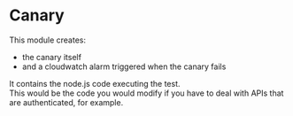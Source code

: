 # Canary 
This module creates:  
* the canary itself
* and a cloudwatch alarm triggered when the canary fails

It contains the node.js code executing the test.  
This would be the code you would modify if you have to deal with APIs that are authenticated, for example.  